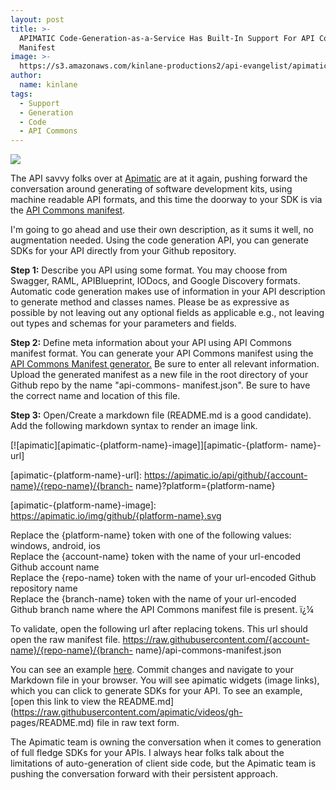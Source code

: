 ```yaml
---
layout: post
title: >-
  APIMATIC Code-Generation-as-a-Service Has Built-In Support For API Commons
  Manifest
image: >-
  https://s3.amazonaws.com/kinlane-productions2/api-evangelist/apimatic/apimatic-logo.png
author:
  name: kinlane
tags:
  - Support
  - Generation
  - Code
  - API Commons
---
```

[![](https://s3.amazonaws.com/kinlane-productions2/api-evangelist/apimatic/apimatic-logo.png)](https://apimatic.io/)

The API savvy folks over at [Apimatic](https://apimatic.io/) are at it again, pushing forward the conversation around generating of software development kits, using machine readable API formats, and this time the doorway to your SDK is via the [API Commons manifest](http://apicommons.org/format.html).

I'm going to go ahead and use their own description, as it sums it well, no augmentation needed. Using the code generation API, you can generate SDKs for your API directly from your Github repository. 

**Step 1:** Describe you API using some format. You may choose from Swagger, RAML, APIBlueprint, IODocs, and Google Discovery formats. Automatic code generation makes use of information in your API description to generate method and classes names. Please be as expressive as possible by not leaving out any optional fields as applicable e.g., not leaving out types and schemas for your parameters and fields.

**Step 2:** Define meta information about your API using API Commons manifest format. You can generate your API Commons manifest using the [API Commons Manifest generator.](http://apicommons.org/manifest-generator.html) Be sure to enter all relevant information. Upload the generated manifest as a new file in the root directory of your Github repo by the name "api-commons- manifest.json". Be sure to have the correct name and location of this file.

**Step 3:** Open/Create a markdown file (README.md is a good candidate). Add the following markdown syntax to render an image link.

\[!\[apimatic\]\[apimatic-{platform-name}-image\]\]\[apimatic-{platform- name}-url\]

\[apimatic-{platform-name}-url\]: https://apimatic.io/api/github/{account-name}/{repo-name}/{branch- name}?platform={platform-name}

\[apimatic-{platform-name}-image\]: https://apimatic.io/img/github/{platform-name}.svg

Replace the {platform-name} token with one of the following values: windows, android, ios  
Replace the {account-name} token with the name of your url-encoded Github account name  
Replace the {repo-name} token with the name of your url-encoded Github repository name  
Replace the {branch-name} token with the name of your url-encoded Github branch name where the API Commons manifest file is present. ï¿¼

To validate, open the following url after replacing tokens. This url should open the raw manifest file. https://raw.githubusercontent.com/{account-name}/{repo-name}/{branch- name}/api-commons-manifest.json

You can see an example [here](https://github.com/apimatic/videos). Commit changes and navigate to your Markdown file in your browser. You will see apimatic widgets (image links), which you can click to generate SDKs for your API. To see an example, [open this link to view the README.md](https://raw.githubusercontent.com/apimatic/videos/gh- pages/README.md) file in raw text form.

The Apimatic team is owning the conversation when it comes to generation of full fledge SDKs for your APIs. I always hear folks talk about the limitations of auto-generation of client side code, but the Apimatic team is pushing the conversation forward with their persistent approach.